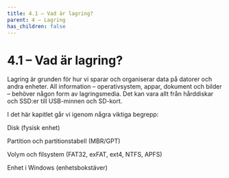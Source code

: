 ```yaml
---
title: 4.1 – Vad är lagring?
parent: 4 – Lagring
has_children: false
---
```

# 4.1 – Vad är lagring?

Lagring är grunden för hur vi sparar och organiserar data på datorer och andra enheter. All information – operativsystem, appar, dokument och bilder – behöver någon form av lagringsmedia. Det kan vara allt från hårddiskar och SSD:er till USB-minnen och SD-kort.

I det här kapitlet går vi igenom några viktiga begrepp:

Disk (fysisk enhet)

Partition och partitionstabell (MBR/GPT)

Volym och filsystem (FAT32, exFAT, ext4, NTFS, APFS)

Enhet i Windows (enhetsbokstäver)

